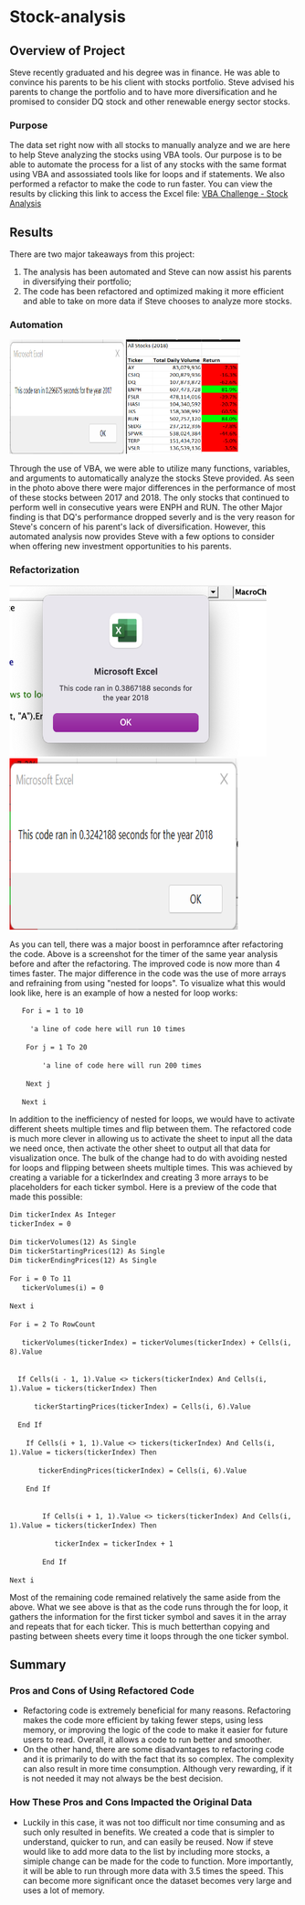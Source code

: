 # Stock-analysis

## Overview of Project
Steve recently graduated and his degree was in finance. He was able to convince his parents to be his client with stocks portfolio. Steve advised his parents to change the portfolio and to have more diversification and he promised to consider DQ stock and other renewable energy sector stocks. 

### Purpose
The data set right now with all stocks to manually analyze and we are here to help Steve analyzing the stocks using VBA tools. Our purpose is to be able to automate the process for a list of any stocks with the same format using VBA and assossiated tools like for loops and if statements. We also performed a refactor to make the code to run faster. You can view the results by clicking this link to access the Excel file: [VBA Challenge - Stock Analysis](https://github.com/myaakoub93/Stock-Analysis/blob/main/VBA_Challenge.xlsm)

## Results
There are two major takeaways from this project:
1. The analysis has been automated and Steve can now assist his parents in diversifying their portfolio;
2. The code has been refactored and optimized making it more efficient and able to take on more data if Steve chooses to analyze more stocks.

### Automation 
<img src="https://github.com/myaakoub93/Stock-Analysis/blob/main/Resources/Refactored%20-%20VBA_Challenge_2017.png" width="200" height="200" />                 <img src="https://github.com/myaakoub93/Stock-Analysis/blob/main/Table%20-%20Stock%20Performance/VBA_Challenge_2018-Table%20Results.png.png" width="200" height="200" />

Through the use of VBA, we were able to utilize many functions, variables, and arguments to automatically analyze the stocks Steve provided. As seen in the photo above there were major differences in the performance of most of these stocks between 2017 and 2018. The only stocks that continued to perform well in consecutive years were ENPH and RUN. The other Major finding is that DQ's performance dropped severly and is the very reason for Steve's concern of his parent's lack of diversification. However, this automated analysis now provides Steve with a few options to consider when offering new investment opportunities to his parents.

### Refactorization 
<img src="https://github.com/yaakoum/stock-analysis/blob/main/Pre-Refactoring%20Timers/Pre_Refactoring_2018.png" width="450" height="300" />                 <img src="https://github.com/myaakoub93/Stock-Analysis/blob/main/Resources/Refactored%20-%20VBA_Challenge_2018.png" width="400" height="300" />

As you can tell, there was a major boost in perforamnce after refactoring the code. Above is a screenshot for the timer of the same year analysis before and after the refactoring. The improved code is now more than 4 times faster. The major difference in the code was the use of more arrays and refraining from using "nested for loops". To visualize what this would look like, here is an example of how a nested for loop works:


       For i = 1 to 10
       
         'a line of code here will run 10 times

        For j = 1 To 20

            'a line of code here will run 200 times

        Next j

       Next i

In addition to the inefficiency of nested for loops, we would have to activate different sheets multiple times and flip between them. The refactored code is much more clever in allowing us to activate the sheet to input all the data we need once, then activate the other sheet to output all that data for visualization once. The bulk of the change had to do with avoiding nested for loops and flipping between sheets multiple times. This was achieved by creating a variable for a tickerIndex and creating 3 more arrays to be placeholders for each ticker symbol. Here is a preview of the code that made this possible:


    Dim tickerIndex As Integer
    tickerIndex = 0

    Dim tickerVolumes(12) As Single
    Dim tickerStartingPrices(12) As Single
    Dim tickerEndingPrices(12) As Single
    
    For i = 0 To 11
       tickerVolumes(i) = 0
        
    Next i
        
    For i = 2 To RowCount
    
       tickerVolumes(tickerIndex) = tickerVolumes(tickerIndex) + Cells(i, 8).Value
        
  
      If Cells(i - 1, 1).Value <> tickers(tickerIndex) And Cells(i, 1).Value = tickers(tickerIndex) Then

          tickerStartingPrices(tickerIndex) = Cells(i, 6).Value

      End If
      
        If Cells(i + 1, 1).Value <> tickers(tickerIndex) And Cells(i, 1).Value = tickers(tickerIndex) Then

           tickerEndingPrices(tickerIndex) = Cells(i, 6).Value

        End If


            If Cells(i + 1, 1).Value <> tickers(tickerIndex) And Cells(i, 1).Value = tickers(tickerIndex) Then

               tickerIndex = tickerIndex + 1

            End If
    
    Next i

Most of the remaining code remained relatively the same aside from the above. What we see above is that as the code runs through the for loop, it gathers the information for the first ticker symbol and saves it in the array and repeats that for each ticker. This is much betterthan copying and pasting between sheets every time it loops through the one ticker symbol. 

## Summary

### Pros and Cons of Using Refactored Code
- Refactoring code is extremely beneficial for many reasons. Refactoring makes the code more efficient by taking fewer steps, using less memory, or improving the logic of the code to make it easier for future users to read. Overall, it allows a code to run better and smoother.
- On the other hand, there are some disadvantages to refactoring code and it is primarily to do with the fact that its so complex. The complexity can also result in more time consumption. Although very rewarding, if it is not needed it may not always be the best decision.
### How These Pros and Cons Impacted the Original Data
- Luckily in this case, it was not too difficult nor time consuming and as such only resulted in benefits. We created a code that is simpler to understand, quicker to run, and can easily be reused. Now if steve would like to add more data to the list by including more stocks, a simiple change can be made for the code to function. More importantly, it will be able to run through more data with 3.5 times the speed. This can become more significant once the dataset becomes very large and uses a lot of memory.

